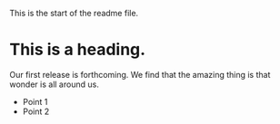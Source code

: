 This is the start of the readme file.
# This is a heading.

Our first release is forthcoming.
We find that the amazing thing is that wonder is all around us.
* Point 1
* Point 2